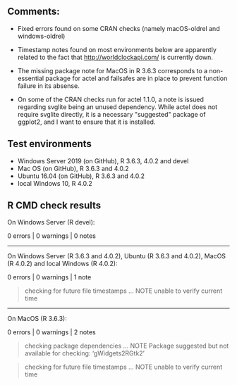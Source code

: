 ## Comments:

* Fixed errors found on some CRAN checks (namely macOS-oldrel and windows-oldrel)

* Timestamp notes found on most environments below are apparently related 
  to the fact that http://worldclockapi.com/ is currently down.

* The missing package note for MacOS in R 3.6.3 corresponds to a non-essential 
  package for actel and failsafes are in place to prevent function failure 
  in its absense.

* On some of the CRAN checks run for actel 1.1.0, a note is issued regarding 
  svglite being an unused dependency. While actel does not require svglite 
  directly, it is a necessary "suggested" package of ggplot2, and I want 
  to ensure that it is installed.

## Test environments

* Windows Server 2019 (on GitHub), R 3.6.3, 4.0.2 and devel
* Mac OS (on GitHub), R 3.6.3 and 4.0.2
* Ubuntu 16.04 (on GitHub), R 3.6.3 and 4.0.2
* local Windows 10, R 4.0.2


## R CMD check results

On Windows Server (R devel):

0 errors | 0 warnings | 0 notes

---

On Windows Server (R 3.6.3 and 4.0.2), Ubuntu (R 3.6.3 and 4.0.2), 
MacOS (R 4.0.2) and local Windows (R 4.0.2):

0 errors | 0 warnings | 1 note

> checking for future file timestamps ... NOTE
  unable to verify current time

---

On MacOS (R 3.6.3):

0 errors | 0 warnings | 2 notes

> checking package dependencies ... NOTE
  Package suggested but not available for checking: ‘gWidgets2RGtk2’

> checking for future file timestamps ... NOTE
  unable to verify current time
